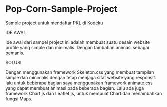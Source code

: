 # Pop-Corn-Sample-Project
Sample project untuk mendaftar PKL di Kodeku

IDE AWAL

Ide awal dari sampel project ini adalah membuat suatu desain website profile yang simple dan minimalis. Dengan tambahan animasi sebagai pemanis.

SOLUSI

Dengan menggunakan framework Skeleton.css yang membuat tampilan simple dan minimalis dengan tetap menjaga sifat website yang responsif. lalu untuk beberapa bagian saya menggunakan framework animate.css yang dapat membuat animasi pada beberapa bagian. Lalu ada juga framework Chart js dan Leaflet js, untuk membuat Chart dan menambahkan fungsi Maps.

